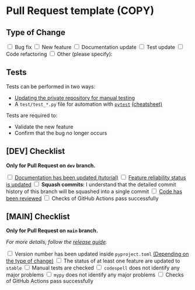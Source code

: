 # Pull Request template (COPY)

## Type of Change

<label><input type="checkbox"> Bug fix</label>
<label><input type="checkbox"> New feature</label>
<label><input type="checkbox"> Documentation update</label>
<label><input type="checkbox"> Test update</label>
<label><input type="checkbox"> Code refactoring</label>
<label><input type="checkbox"> Other (please specify):</label>

## Tests

Tests can be performed in two ways:

- [Updating the private repository for manual testing](https://traceratops.readthedocs.io/en/latest/contribute/checklist/manual_test_checklist.html)
- A `test/test_*.py` file for automation with [`pytest`](https://docs.pytest.org/en/stable/) [(cheatsheet)](https://cheatography.com/hvid2301/cheat-sheets/pytest-usage/)

Tests are required to:

- Validate the new feature
- Confirm that the bug no longer occurs

## [DEV] Checklist

**Only for Pull Request on `dev` branch.**

<label><input type="checkbox"> [Documentation has been updated (tutorial)](https://traceratops.readthedocs.io/en/latest/contribute/how_to_document.html)</label>
<label><input type="checkbox"> [Feature reliability status is updated](https://traceratops.readthedocs.io/en/latest/contribute/how_to_document.html#reliability-status)</label>
<label><input type="checkbox"> **Squash commits**: I understand that the detailed commit history of this branch will be squashed into a single commit</label>
<label><input type="checkbox"> [Code has been reviewed](https://traceratops.readthedocs.io/en/latest/contribute/checklist/code_review.html)</label>
<label><input type="checkbox"> Checks of GitHub Actions pass successfully</label>

## [MAIN] Checklist

**Only for Pull Request on `main` branch.**

*For more details, follow the [release guide](https://traceratops.readthedocs.io/en/latest/contribute/release_guide.html).*

<label><input type="checkbox"> Version number has been updated inside `pyproject.toml` [(Depending on the type of change)](https://semver.org/)</label>
<label><input type="checkbox"> The status of at least one feature are updated to `stable`</label>
<label><input type="checkbox"> Manual tests are checked</label>
<label><input type="checkbox"> `codespell` does not identify any major problems</label>
<label><input type="checkbox"> `mypy` does not identify any major problems</label>
<label><input type="checkbox"> Checks of GitHub Actions pass successfully</label>
